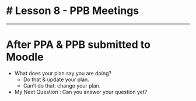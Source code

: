
# # Lesson 8 - PPB Meetings


---


# After PPA & PPB submitted to Moodle



* What does your plan say you are doing?
  * Do that & update your plan\.
  * Can’t do that: change your plan\.
* My Next Question : Can you answer your question yet?
